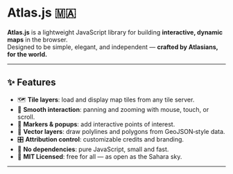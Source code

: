 # Atlas.js 🇲🇦  

**Atlas.js** is a lightweight JavaScript library for building **interactive, dynamic maps** in the browser.  
Designed to be simple, elegant, and independent — **crafted by Atlasians, for the world.**  

---

## ✨ Features  
- 🗺️ **Tile layers**: load and display map tiles from any tile server.  
- 🤲 **Smooth interaction**: panning and zooming with mouse, touch, or scroll.  
- 📍 **Markers & popups**: add interactive points of interest.  
- 📐 **Vector layers**: draw polylines and polygons from GeoJSON‑style data.  
- 🎛 **Attribution control**: customizable credits and branding.  
- 🚫 **No dependencies**: pure JavaScript, small and fast.  
- 📜 **MIT Licensed**: free for all — as open as the Sahara sky.  

---
